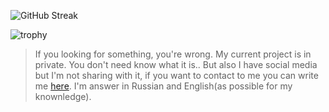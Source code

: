   ![GitHub Streak](http://github-readme-streak-stats.herokuapp.com?user=ExtbhiteEAS&theme=dark&hide_border=true&fire=DD9F45&sideLabels=03DD49&background=DD272700)

![trophy](https://github-profile-trophy.vercel.app/?username=ExtbhiteEAS&no-frame=true&no-bg=true&theme=discord)
> If you looking for something, you're wrong. My current project is in private. You don't need know what it is..
> But also I have social media but I'm not sharing with it, if you want to contact to me you can write me [here](https://t.me/Extbhite). I'm answer in Russian and English(as possible for my knownledge).
